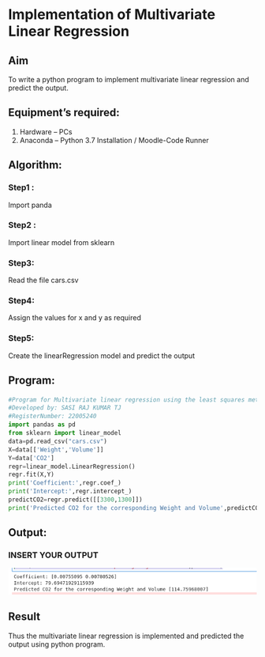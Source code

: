 # Implementation of Multivariate Linear Regression
## Aim
To write a python program to implement multivariate linear regression and predict the output.
## Equipment’s required:
1.	Hardware – PCs
2.	Anaconda – Python 3.7 Installation / Moodle-Code Runner
## Algorithm:
### Step1 : 
Import panda

### Step2 : 
Import linear model from sklearn

### Step3: 
Read the file cars.csv

### Step4: 
Assign the values for x and y as required

### Step5: 
Create the linearRegression model and predict the output

## Program:
``` PYTHON
#Program for Multivariate linear regression using the least squares method.
#Developed by: SASI RAJ KUMAR TJ
#RegisterNumber: 22005240
import pandas as pd
from sklearn import linear_model
data=pd.read_csv("cars.csv")
X=data[['Weight','Volume']]
Y=data['CO2']
regr=linear_model.LinearRegression()
regr.fit(X,Y)
print('Coefficient:',regr.coef_)
print('Intercept:',regr.intercept_)
predictCO2=regr.predict([[3300,1300]])
print('Predicted CO2 for the corresponding Weight and Volume',predictCO2)

```
## Output:
### INSERT YOUR OUTPUT
![OUTPUT](OUTPUT.png)
## Result
Thus the multivariate linear regression is implemented and predicted the output using python program.
